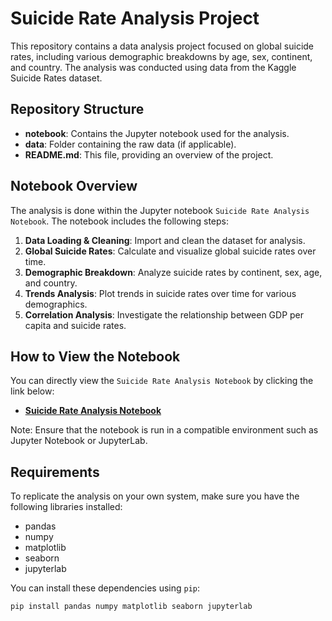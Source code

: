 # Suicide Rate Analysis Project

This repository contains a data analysis project focused on global suicide rates, including various demographic breakdowns by age, sex, continent, and country. The analysis was conducted using data from the Kaggle Suicide Rates dataset.

## Repository Structure

- **notebook**: Contains the Jupyter notebook used for the analysis.
- **data**: Folder containing the raw data (if applicable).
- **README.md**: This file, providing an overview of the project.

## Notebook Overview

The analysis is done within the Jupyter notebook `Suicide Rate Analysis Notebook`. The notebook includes the following steps:

1. **Data Loading & Cleaning**: Import and clean the dataset for analysis.
2. **Global Suicide Rates**: Calculate and visualize global suicide rates over time.
3. **Demographic Breakdown**: Analyze suicide rates by continent, sex, age, and country.
4. **Trends Analysis**: Plot trends in suicide rates over time for various demographics.
5. **Correlation Analysis**: Investigate the relationship between GDP per capita and suicide rates.

## How to View the Notebook

You can directly view the `Suicide Rate Analysis Notebook` by clicking the link below:

- **[Suicide Rate Analysis Notebook](/notebooks/rtp.ipynb)**

Note: Ensure that the notebook is run in a compatible environment such as Jupyter Notebook or JupyterLab.

## Requirements

To replicate the analysis on your own system, make sure you have the following libraries installed:

- pandas
- numpy
- matplotlib
- seaborn
- jupyterlab

You can install these dependencies using `pip`:

```bash
pip install pandas numpy matplotlib seaborn jupyterlab
